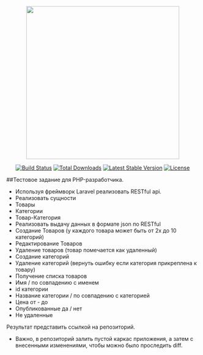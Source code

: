 <p align="center"><a href="https://laravel.com" target="_blank"><img src="https://raw.githubusercontent.com/laravel/art/master/logo-lockup/5%20SVG/2%20CMYK/1%20Full%20Color/laravel-logolockup-cmyk-red.svg" width="400"></a></p>

<p align="center">
<a href="https://travis-ci.org/laravel/framework"><img src="https://travis-ci.org/laravel/framework.svg" alt="Build Status"></a>
<a href="https://packagist.org/packages/laravel/framework"><img src="https://img.shields.io/packagist/dt/laravel/framework" alt="Total Downloads"></a>
<a href="https://packagist.org/packages/laravel/framework"><img src="https://img.shields.io/packagist/v/laravel/framework" alt="Latest Stable Version"></a>
<a href="https://packagist.org/packages/laravel/framework"><img src="https://img.shields.io/packagist/l/laravel/framework" alt="License"></a>
</p>


##Тестовое задание для PHP-разработчика.

 - Используя фреймворк Laravel реализовать RESTful api.
 - Реализовать сущности
- Товары
- Категории
- Товар-Категория
- Реализовать выдачу данных в формате json по RESTful
- Создание Товаров (у каждого товара может быть от 2х до 10 категорий)
- Редактирование Товаров
- Удаление товаров (товар помечается как удаленный)
- Создание категорий
- Удаление категорий (вернуть ошибку если категория прикреплена к товару)
- Получение списка товаров
- Имя / по совпадению с  именем
- id категории
- Название категории  / по совпадению с  категорией
- Цена от - до
- Опубликованные да / нет
- Не удаленные

Результат представить ссылкой на репозиторий.
* Важно, в репозиторий залить пустой каркас приложения, а затем с внесенными изменениями, чтобы можно было проследить diff.

